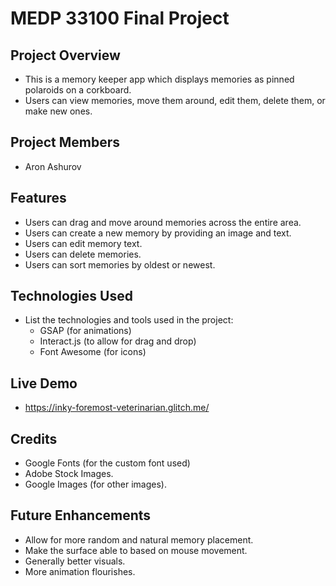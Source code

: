 # MEDP 33100 Final Project

## **Project Overview**

- This is a memory keeper app which displays memories as pinned polaroids on a corkboard.
- Users can view memories, move them around, edit them, delete them, or make new ones.

## **Project Members**

- Aron Ashurov

## **Features**

- Users can drag and move around memories across the entire area.
- Users can create a new memory by providing an image and text.
- Users can edit memory text.
- Users can delete memories.
- Users can sort memories by oldest or newest.

## **Technologies Used**

- List the technologies and tools used in the project:
    - GSAP (for animations)
    - Interact.js (to allow for drag and drop)
    - Font Awesome (for icons)
 
## **Live Demo**

- https://inky-foremost-veterinarian.glitch.me/

## **Credits**

- Google Fonts (for the custom font used)
- Adobe Stock Images.
- Google Images (for other images).

## **Future Enhancements**

- Allow for more random and natural memory placement.
- Make the surface able to based on mouse movement.
- Generally better visuals.
- More animation flourishes.
